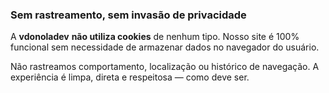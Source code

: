 ### Sem rastreamento, sem invasão de privacidade

A **vdonoladev** **não utiliza cookies** de nenhum tipo.
Nosso site é 100% funcional sem necessidade de armazenar dados no navegador do usuário.

Não rastreamos comportamento, localização ou histórico de navegação.
A experiência é limpa, direta e respeitosa — como deve ser.